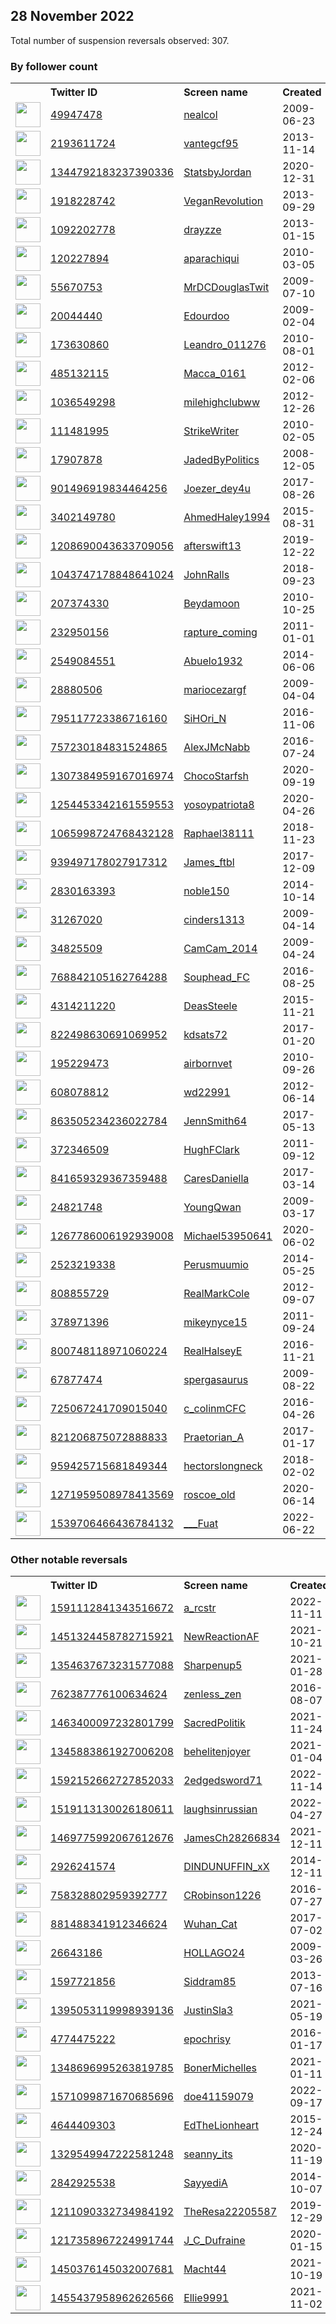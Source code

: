 
## 28 November 2022
Total number of suspension reversals observed: 307.

### By follower count
<table><tr><th></th><th align="left">Twitter ID</th><th align="left">Screen name</th>
<th align="left">Created</th><th align="left">Status</th><th align="left">Suspended</th><th align="left">Followers</th>
<tr><td><a href="https://pbs.twimg.com/profile_images/1181153725982879745/aX_7wfN6_normal.jpg"><img src="https://pbs.twimg.com/profile_images/1181153725982879745/aX_7wfN6_normal.jpg" width="40px" height="40px" align="center"/></a></td><td><a href="https://twitter.com/intent/user?user_id=49947478">49947478</a></td><td><a href="https://twitter.com/nealcol">nealcol</a></td><td>2009-06-23</td><td align="center"></td><td></td><td>69135</td></tr>
<tr><td><a href="https://pbs.twimg.com/profile_images/1599420286436245506/8csk3k0v_normal.jpg"><img src="https://pbs.twimg.com/profile_images/1599420286436245506/8csk3k0v_normal.jpg" width="40px" height="40px" align="center"/></a></td><td><a href="https://twitter.com/intent/user?user_id=2193611724">2193611724</a></td><td><a href="https://twitter.com/vantegcf95">vantegcf95</a></td><td>2013-11-14</td><td align="center"></td><td></td><td>60839</td></tr>
<tr><td><a href="https://pbs.twimg.com/profile_images/1598352904376782851/o0xWag94_normal.jpg"><img src="https://pbs.twimg.com/profile_images/1598352904376782851/o0xWag94_normal.jpg" width="40px" height="40px" align="center"/></a></td><td><a href="https://twitter.com/intent/user?user_id=1344792183237390336">1344792183237390336</a></td><td><a href="https://twitter.com/StatsbyJordan">StatsbyJordan</a></td><td>2020-12-31</td><td align="center"></td><td>2022-11-18</td><td>54750</td></tr>
<tr><td><a href="https://pbs.twimg.com/profile_images/436114774158757888/oy-cD8w-_normal.jpeg"><img src="https://pbs.twimg.com/profile_images/436114774158757888/oy-cD8w-_normal.jpeg" width="40px" height="40px" align="center"/></a></td><td><a href="https://twitter.com/intent/user?user_id=1918228742">1918228742</a></td><td><a href="https://twitter.com/VeganRevoIution">VeganRevoIution</a></td><td>2013-09-29</td><td align="center"></td><td></td><td>51662</td></tr>
<tr><td><a href="https://pbs.twimg.com/profile_images/1597325973359411200/mKCs5a0j_normal.jpg"><img src="https://pbs.twimg.com/profile_images/1597325973359411200/mKCs5a0j_normal.jpg" width="40px" height="40px" align="center"/></a></td><td><a href="https://twitter.com/intent/user?user_id=1092202778">1092202778</a></td><td><a href="https://twitter.com/drayzze">drayzze</a></td><td>2013-01-15</td><td align="center"></td><td></td><td>51227</td></tr>
<tr><td><a href="https://pbs.twimg.com/profile_images/1495070776273289219/ByFIc_0v_normal.jpg"><img src="https://pbs.twimg.com/profile_images/1495070776273289219/ByFIc_0v_normal.jpg" width="40px" height="40px" align="center"/></a></td><td><a href="https://twitter.com/intent/user?user_id=120227894">120227894</a></td><td><a href="https://twitter.com/aparachiqui">aparachiqui</a></td><td>2010-03-05</td><td align="center"></td><td>2022-04-09</td><td>21108</td></tr>
<tr><td><a href="https://pbs.twimg.com/profile_images/1609354362647875584/HaW3mkiW_normal.jpg"><img src="https://pbs.twimg.com/profile_images/1609354362647875584/HaW3mkiW_normal.jpg" width="40px" height="40px" align="center"/></a></td><td><a href="https://twitter.com/intent/user?user_id=55670753">55670753</a></td><td><a href="https://twitter.com/MrDCDouglasTwit">MrDCDouglasTwit</a></td><td>2009-07-10</td><td align="center"></td><td></td><td>17104</td></tr>
<tr><td><a href="https://pbs.twimg.com/profile_images/1597143684457254912/3UIujTyt_normal.jpg"><img src="https://pbs.twimg.com/profile_images/1597143684457254912/3UIujTyt_normal.jpg" width="40px" height="40px" align="center"/></a></td><td><a href="https://twitter.com/intent/user?user_id=20044440">20044440</a></td><td><a href="https://twitter.com/Edourdoo">Edourdoo</a></td><td>2009-02-04</td><td align="center"></td><td></td><td>15020</td></tr>
<tr><td><a href="https://pbs.twimg.com/profile_images/1506396816438398980/yrsGHY_r_normal.jpg"><img src="https://pbs.twimg.com/profile_images/1506396816438398980/yrsGHY_r_normal.jpg" width="40px" height="40px" align="center"/></a></td><td><a href="https://twitter.com/intent/user?user_id=173630860">173630860</a></td><td><a href="https://twitter.com/Leandro_011276">Leandro_011276</a></td><td>2010-08-01</td><td align="center"></td><td>2022-09-09</td><td>13716</td></tr>
<tr><td><a href="https://pbs.twimg.com/profile_images/1601342254865596416/u-7ZGzMo_normal.jpg"><img src="https://pbs.twimg.com/profile_images/1601342254865596416/u-7ZGzMo_normal.jpg" width="40px" height="40px" align="center"/></a></td><td><a href="https://twitter.com/intent/user?user_id=485132115">485132115</a></td><td><a href="https://twitter.com/Macca_0161">Macca_0161</a></td><td>2012-02-06</td><td align="center"></td><td></td><td>13108</td></tr>
<tr><td><a href="https://pbs.twimg.com/profile_images/1314003800626089984/3qi0z7rg_normal.jpg"><img src="https://pbs.twimg.com/profile_images/1314003800626089984/3qi0z7rg_normal.jpg" width="40px" height="40px" align="center"/></a></td><td><a href="https://twitter.com/intent/user?user_id=1036549298">1036549298</a></td><td><a href="https://twitter.com/milehighclubww">milehighclubww</a></td><td>2012-12-26</td><td align="center"></td><td></td><td>10253</td></tr>
<tr><td><a href="https://pbs.twimg.com/profile_images/908735129228648448/UEhDiPKR_normal.jpg"><img src="https://pbs.twimg.com/profile_images/908735129228648448/UEhDiPKR_normal.jpg" width="40px" height="40px" align="center"/></a></td><td><a href="https://twitter.com/intent/user?user_id=111481995">111481995</a></td><td><a href="https://twitter.com/StrikeWriter">StrikeWriter</a></td><td>2010-02-05</td><td align="center"></td><td></td><td>8928</td></tr>
<tr><td><a href="https://pbs.twimg.com/profile_images/874989197106577409/Lxkfdix3_normal.jpg"><img src="https://pbs.twimg.com/profile_images/874989197106577409/Lxkfdix3_normal.jpg" width="40px" height="40px" align="center"/></a></td><td><a href="https://twitter.com/intent/user?user_id=17907878">17907878</a></td><td><a href="https://twitter.com/JadedByPolitics">JadedByPolitics</a></td><td>2008-12-05</td><td align="center"></td><td></td><td>8306</td></tr>
<tr><td><a href="https://pbs.twimg.com/profile_images/1581033368682102792/WXZiTguk_normal.jpg"><img src="https://pbs.twimg.com/profile_images/1581033368682102792/WXZiTguk_normal.jpg" width="40px" height="40px" align="center"/></a></td><td><a href="https://twitter.com/intent/user?user_id=901496919834464256">901496919834464256</a></td><td><a href="https://twitter.com/Joezer_dey4u">Joezer_dey4u</a></td><td>2017-08-26</td><td align="center"></td><td>2022-11-15</td><td>8277</td></tr>
<tr><td><a href="https://pbs.twimg.com/profile_images/1600963560456310800/GfxDVOQO_normal.jpg"><img src="https://pbs.twimg.com/profile_images/1600963560456310800/GfxDVOQO_normal.jpg" width="40px" height="40px" align="center"/></a></td><td><a href="https://twitter.com/intent/user?user_id=3402149780">3402149780</a></td><td><a href="https://twitter.com/AhmedHaley1994">AhmedHaley1994</a></td><td>2015-08-31</td><td align="center"></td><td>2022-11-10</td><td>7134</td></tr>
<tr><td><a href="https://pbs.twimg.com/profile_images/1349745642537684993/ejc-mwJH_normal.jpg"><img src="https://pbs.twimg.com/profile_images/1349745642537684993/ejc-mwJH_normal.jpg" width="40px" height="40px" align="center"/></a></td><td><a href="https://twitter.com/intent/user?user_id=1208690043633709056">1208690043633709056</a></td><td><a href="https://twitter.com/afterswift13">afterswift13</a></td><td>2019-12-22</td><td align="center">🔒</td><td></td><td>6639</td></tr>
<tr><td><a href="https://pbs.twimg.com/profile_images/1333078608043257856/8EDpi4Sh_normal.jpg"><img src="https://pbs.twimg.com/profile_images/1333078608043257856/8EDpi4Sh_normal.jpg" width="40px" height="40px" align="center"/></a></td><td><a href="https://twitter.com/intent/user?user_id=1043747178848641024">1043747178848641024</a></td><td><a href="https://twitter.com/JohnRalls">JohnRalls</a></td><td>2018-09-23</td><td align="center"></td><td>2022-10-29</td><td>6602</td></tr>
<tr><td><a href="https://pbs.twimg.com/profile_images/1598548059222319104/XlybG77F_normal.jpg"><img src="https://pbs.twimg.com/profile_images/1598548059222319104/XlybG77F_normal.jpg" width="40px" height="40px" align="center"/></a></td><td><a href="https://twitter.com/intent/user?user_id=207374330">207374330</a></td><td><a href="https://twitter.com/Beydamoon">Beydamoon</a></td><td>2010-10-25</td><td align="center"></td><td>2022-11-08</td><td>6460</td></tr>
<tr><td><a href="https://pbs.twimg.com/profile_images/1599136036621357056/5ze-gW_g_normal.jpg"><img src="https://pbs.twimg.com/profile_images/1599136036621357056/5ze-gW_g_normal.jpg" width="40px" height="40px" align="center"/></a></td><td><a href="https://twitter.com/intent/user?user_id=232950156">232950156</a></td><td><a href="https://twitter.com/rapture_coming">rapture_coming</a></td><td>2011-01-01</td><td align="center"></td><td>2022-10-28</td><td>5780</td></tr>
<tr><td><a href="https://pbs.twimg.com/profile_images/820432619716235265/rYsP4Z-p_normal.jpg"><img src="https://pbs.twimg.com/profile_images/820432619716235265/rYsP4Z-p_normal.jpg" width="40px" height="40px" align="center"/></a></td><td><a href="https://twitter.com/intent/user?user_id=2549084551">2549084551</a></td><td><a href="https://twitter.com/Abuelo1932">Abuelo1932</a></td><td>2014-06-06</td><td align="center"></td><td></td><td>5378</td></tr>
<tr><td><a href="https://pbs.twimg.com/profile_images/1457418241660399626/F-MIU9pJ_normal.jpg"><img src="https://pbs.twimg.com/profile_images/1457418241660399626/F-MIU9pJ_normal.jpg" width="40px" height="40px" align="center"/></a></td><td><a href="https://twitter.com/intent/user?user_id=28880506">28880506</a></td><td><a href="https://twitter.com/mariocezargf">mariocezargf</a></td><td>2009-04-04</td><td align="center"></td><td>2022-09-10</td><td>5051</td></tr>
<tr><td><a href="https://pbs.twimg.com/profile_images/1404661519585927168/N33y9XN-_normal.jpg"><img src="https://pbs.twimg.com/profile_images/1404661519585927168/N33y9XN-_normal.jpg" width="40px" height="40px" align="center"/></a></td><td><a href="https://twitter.com/intent/user?user_id=795117723386716160">795117723386716160</a></td><td><a href="https://twitter.com/SiHOri_N">SiHOri_N</a></td><td>2016-11-06</td><td align="center"></td><td>2022-03-31</td><td>4979</td></tr>
<tr><td><a href="https://pbs.twimg.com/profile_images/965019238816677888/YG66vYmx_normal.jpg"><img src="https://pbs.twimg.com/profile_images/965019238816677888/YG66vYmx_normal.jpg" width="40px" height="40px" align="center"/></a></td><td><a href="https://twitter.com/intent/user?user_id=757230184831524865">757230184831524865</a></td><td><a href="https://twitter.com/AlexJMcNabb">AlexJMcNabb</a></td><td>2016-07-24</td><td align="center">🚫</td><td></td><td>4786</td></tr>
<tr><td><a href="https://pbs.twimg.com/profile_images/1455185034999074818/8WA8DDt3_normal.jpg"><img src="https://pbs.twimg.com/profile_images/1455185034999074818/8WA8DDt3_normal.jpg" width="40px" height="40px" align="center"/></a></td><td><a href="https://twitter.com/intent/user?user_id=1307384959167016974">1307384959167016974</a></td><td><a href="https://twitter.com/ChocoStarfsh">ChocoStarfsh</a></td><td>2020-09-19</td><td align="center"></td><td>2022-06-21</td><td>4560</td></tr>
<tr><td><a href="https://pbs.twimg.com/profile_images/1608195160843624453/B3UhFpuA_normal.jpg"><img src="https://pbs.twimg.com/profile_images/1608195160843624453/B3UhFpuA_normal.jpg" width="40px" height="40px" align="center"/></a></td><td><a href="https://twitter.com/intent/user?user_id=1254453342161559553">1254453342161559553</a></td><td><a href="https://twitter.com/yosoypatriota8">yosoypatriota8</a></td><td>2020-04-26</td><td align="center"></td><td></td><td>4209</td></tr>
<tr><td><a href="https://pbs.twimg.com/profile_images/1594064844470292488/qJIA979w_normal.jpg"><img src="https://pbs.twimg.com/profile_images/1594064844470292488/qJIA979w_normal.jpg" width="40px" height="40px" align="center"/></a></td><td><a href="https://twitter.com/intent/user?user_id=1065998724768432128">1065998724768432128</a></td><td><a href="https://twitter.com/Raphael38111">Raphael38111</a></td><td>2018-11-23</td><td align="center"></td><td>2022-09-10</td><td>3771</td></tr>
<tr><td><a href="https://pbs.twimg.com/profile_images/1353868112085590024/VwTvXK_u_normal.jpg"><img src="https://pbs.twimg.com/profile_images/1353868112085590024/VwTvXK_u_normal.jpg" width="40px" height="40px" align="center"/></a></td><td><a href="https://twitter.com/intent/user?user_id=939497178027917312">939497178027917312</a></td><td><a href="https://twitter.com/James_ftbl">James_ftbl</a></td><td>2017-12-09</td><td align="center"></td><td></td><td>3749</td></tr>
<tr><td><a href="https://pbs.twimg.com/profile_images/1368936342391054342/b64vcMy7_normal.jpg"><img src="https://pbs.twimg.com/profile_images/1368936342391054342/b64vcMy7_normal.jpg" width="40px" height="40px" align="center"/></a></td><td><a href="https://twitter.com/intent/user?user_id=2830163393">2830163393</a></td><td><a href="https://twitter.com/noble150">noble150</a></td><td>2014-10-14</td><td align="center"></td><td></td><td>3662</td></tr>
<tr><td><a href="https://pbs.twimg.com/profile_images/557337147640778752/L0KrBN-z_normal.jpeg"><img src="https://pbs.twimg.com/profile_images/557337147640778752/L0KrBN-z_normal.jpeg" width="40px" height="40px" align="center"/></a></td><td><a href="https://twitter.com/intent/user?user_id=31267020">31267020</a></td><td><a href="https://twitter.com/cinders1313">cinders1313</a></td><td>2009-04-14</td><td align="center"></td><td></td><td>3517</td></tr>
<tr><td><a href="https://pbs.twimg.com/profile_images/1598766001423777822/tup07xUS_normal.jpg"><img src="https://pbs.twimg.com/profile_images/1598766001423777822/tup07xUS_normal.jpg" width="40px" height="40px" align="center"/></a></td><td><a href="https://twitter.com/intent/user?user_id=34825509">34825509</a></td><td><a href="https://twitter.com/CamCam_2014">CamCam_2014</a></td><td>2009-04-24</td><td align="center"></td><td></td><td>3433</td></tr>
<tr><td><a href="https://pbs.twimg.com/profile_images/1576632620699553793/cTXuaXX9_normal.jpg"><img src="https://pbs.twimg.com/profile_images/1576632620699553793/cTXuaXX9_normal.jpg" width="40px" height="40px" align="center"/></a></td><td><a href="https://twitter.com/intent/user?user_id=768842105162764288">768842105162764288</a></td><td><a href="https://twitter.com/Souphead_FC">Souphead_FC</a></td><td>2016-08-25</td><td align="center"></td><td>2022-10-29</td><td>2847</td></tr>
<tr><td><a href="https://pbs.twimg.com/profile_images/1513291966792019973/zp0gwg4q_normal.jpg"><img src="https://pbs.twimg.com/profile_images/1513291966792019973/zp0gwg4q_normal.jpg" width="40px" height="40px" align="center"/></a></td><td><a href="https://twitter.com/intent/user?user_id=4314211220">4314211220</a></td><td><a href="https://twitter.com/DeasSteele">DeasSteele</a></td><td>2015-11-21</td><td align="center"></td><td>2022-04-17</td><td>2535</td></tr>
<tr><td><a href="https://pbs.twimg.com/profile_images/1167932159383851008/SaZP6AGt_normal.jpg"><img src="https://pbs.twimg.com/profile_images/1167932159383851008/SaZP6AGt_normal.jpg" width="40px" height="40px" align="center"/></a></td><td><a href="https://twitter.com/intent/user?user_id=822498630691069952">822498630691069952</a></td><td><a href="https://twitter.com/kdsats72">kdsats72</a></td><td>2017-01-20</td><td align="center"></td><td></td><td>2480</td></tr>
<tr><td><a href="https://abs.twimg.com/sticky/default_profile_images/default_profile_normal.png"><img src="https://abs.twimg.com/sticky/default_profile_images/default_profile_normal.png" width="40px" height="40px" align="center"/></a></td><td><a href="https://twitter.com/intent/user?user_id=195229473">195229473</a></td><td><a href="https://twitter.com/airbornvet">airbornvet</a></td><td>2010-09-26</td><td align="center"></td><td>2022-08-24</td><td>2202</td></tr>
<tr><td><a href="https://pbs.twimg.com/profile_images/1550517112086601729/TvbpJMqZ_normal.jpg"><img src="https://pbs.twimg.com/profile_images/1550517112086601729/TvbpJMqZ_normal.jpg" width="40px" height="40px" align="center"/></a></td><td><a href="https://twitter.com/intent/user?user_id=608078812">608078812</a></td><td><a href="https://twitter.com/wd22991">wd22991</a></td><td>2012-06-14</td><td align="center"></td><td>2022-11-11</td><td>2191</td></tr>
<tr><td><a href="https://pbs.twimg.com/profile_images/1597310119238565890/jOB75azF_normal.jpg"><img src="https://pbs.twimg.com/profile_images/1597310119238565890/jOB75azF_normal.jpg" width="40px" height="40px" align="center"/></a></td><td><a href="https://twitter.com/intent/user?user_id=863505234236022784">863505234236022784</a></td><td><a href="https://twitter.com/JennSmith64">JennSmith64</a></td><td>2017-05-13</td><td align="center"></td><td></td><td>2145</td></tr>
<tr><td><a href="https://pbs.twimg.com/profile_images/1609367948245835777/GM3CzJkN_normal.jpg"><img src="https://pbs.twimg.com/profile_images/1609367948245835777/GM3CzJkN_normal.jpg" width="40px" height="40px" align="center"/></a></td><td><a href="https://twitter.com/intent/user?user_id=372346509">372346509</a></td><td><a href="https://twitter.com/HughFClark">HughFClark</a></td><td>2011-09-12</td><td align="center"></td><td></td><td>2133</td></tr>
<tr><td><a href="https://pbs.twimg.com/profile_images/1601023143170170880/iDd73rD__normal.jpg"><img src="https://pbs.twimg.com/profile_images/1601023143170170880/iDd73rD__normal.jpg" width="40px" height="40px" align="center"/></a></td><td><a href="https://twitter.com/intent/user?user_id=841659329367359488">841659329367359488</a></td><td><a href="https://twitter.com/CaresDaniella">CaresDaniella</a></td><td>2017-03-14</td><td align="center"></td><td></td><td>2073</td></tr>
<tr><td><a href="https://pbs.twimg.com/profile_images/1597400107409969152/s9FvbCAi_normal.jpg"><img src="https://pbs.twimg.com/profile_images/1597400107409969152/s9FvbCAi_normal.jpg" width="40px" height="40px" align="center"/></a></td><td><a href="https://twitter.com/intent/user?user_id=24821748">24821748</a></td><td><a href="https://twitter.com/YoungQwan">YoungQwan</a></td><td>2009-03-17</td><td align="center"></td><td></td><td>2054</td></tr>
<tr><td><a href="https://pbs.twimg.com/profile_images/1267787772787638274/bGv5LfHN_normal.jpg"><img src="https://pbs.twimg.com/profile_images/1267787772787638274/bGv5LfHN_normal.jpg" width="40px" height="40px" align="center"/></a></td><td><a href="https://twitter.com/intent/user?user_id=1267786006192939008">1267786006192939008</a></td><td><a href="https://twitter.com/Michael53950641">Michael53950641</a></td><td>2020-06-02</td><td align="center"></td><td></td><td>2012</td></tr>
<tr><td><a href="https://pbs.twimg.com/profile_images/1597324184039849987/fYntALh4_normal.jpg"><img src="https://pbs.twimg.com/profile_images/1597324184039849987/fYntALh4_normal.jpg" width="40px" height="40px" align="center"/></a></td><td><a href="https://twitter.com/intent/user?user_id=2523219338">2523219338</a></td><td><a href="https://twitter.com/Perusmuumio">Perusmuumio</a></td><td>2014-05-25</td><td align="center">🚫</td><td>2022-10-29</td><td>1976</td></tr>
<tr><td><a href="https://pbs.twimg.com/profile_images/943183661066625024/QOn2InB0_normal.jpg"><img src="https://pbs.twimg.com/profile_images/943183661066625024/QOn2InB0_normal.jpg" width="40px" height="40px" align="center"/></a></td><td><a href="https://twitter.com/intent/user?user_id=808855729">808855729</a></td><td><a href="https://twitter.com/RealMarkCole">RealMarkCole</a></td><td>2012-09-07</td><td align="center"></td><td></td><td>1953</td></tr>
<tr><td><a href="https://pbs.twimg.com/profile_images/1610532302353829889/r1mzowsq_normal.jpg"><img src="https://pbs.twimg.com/profile_images/1610532302353829889/r1mzowsq_normal.jpg" width="40px" height="40px" align="center"/></a></td><td><a href="https://twitter.com/intent/user?user_id=378971396">378971396</a></td><td><a href="https://twitter.com/mikeynyce15">mikeynyce15</a></td><td>2011-09-24</td><td align="center"></td><td>2022-11-08</td><td>1949</td></tr>
<tr><td><a href="https://pbs.twimg.com/profile_images/1597333932562948096/vqCkWG5d_normal.jpg"><img src="https://pbs.twimg.com/profile_images/1597333932562948096/vqCkWG5d_normal.jpg" width="40px" height="40px" align="center"/></a></td><td><a href="https://twitter.com/intent/user?user_id=800748118971060224">800748118971060224</a></td><td><a href="https://twitter.com/RealHalseyE">RealHalseyE</a></td><td>2016-11-21</td><td align="center"></td><td></td><td>1877</td></tr>
<tr><td><a href="https://pbs.twimg.com/profile_images/1598716319079321600/6TdNHRrz_normal.png"><img src="https://pbs.twimg.com/profile_images/1598716319079321600/6TdNHRrz_normal.png" width="40px" height="40px" align="center"/></a></td><td><a href="https://twitter.com/intent/user?user_id=67877474">67877474</a></td><td><a href="https://twitter.com/spergasaurus">spergasaurus</a></td><td>2009-08-22</td><td align="center"></td><td></td><td>1823</td></tr>
<tr><td><a href="https://pbs.twimg.com/profile_images/1414393930901245953/aI9zC1jx_normal.jpg"><img src="https://pbs.twimg.com/profile_images/1414393930901245953/aI9zC1jx_normal.jpg" width="40px" height="40px" align="center"/></a></td><td><a href="https://twitter.com/intent/user?user_id=725067241709015040">725067241709015040</a></td><td><a href="https://twitter.com/c_colinmCFC">c_colinmCFC</a></td><td>2016-04-26</td><td align="center"></td><td></td><td>1800</td></tr>
<tr><td><a href="https://pbs.twimg.com/profile_images/970058611127971840/1CTh7K3z_normal.jpg"><img src="https://pbs.twimg.com/profile_images/970058611127971840/1CTh7K3z_normal.jpg" width="40px" height="40px" align="center"/></a></td><td><a href="https://twitter.com/intent/user?user_id=821206875072888833">821206875072888833</a></td><td><a href="https://twitter.com/Praetorian_A">Praetorian_A</a></td><td>2017-01-17</td><td align="center"></td><td></td><td>1770</td></tr>
<tr><td><a href="https://pbs.twimg.com/profile_images/1598608806736437249/nV6rgfMV_normal.jpg"><img src="https://pbs.twimg.com/profile_images/1598608806736437249/nV6rgfMV_normal.jpg" width="40px" height="40px" align="center"/></a></td><td><a href="https://twitter.com/intent/user?user_id=959425715681849344">959425715681849344</a></td><td><a href="https://twitter.com/hectorslongneck">hectorslongneck</a></td><td>2018-02-02</td><td align="center"></td><td></td><td>1747</td></tr>
<tr><td><a href="https://pbs.twimg.com/profile_images/1271959758183038977/fg14QkgR_normal.jpg"><img src="https://pbs.twimg.com/profile_images/1271959758183038977/fg14QkgR_normal.jpg" width="40px" height="40px" align="center"/></a></td><td><a href="https://twitter.com/intent/user?user_id=1271959508978413569">1271959508978413569</a></td><td><a href="https://twitter.com/roscoe_old">roscoe_old</a></td><td>2020-06-14</td><td align="center"></td><td></td><td>1737</td></tr>
<tr><td><a href="https://pbs.twimg.com/profile_images/1577697521920532487/0E5VM5ip_normal.jpg"><img src="https://pbs.twimg.com/profile_images/1577697521920532487/0E5VM5ip_normal.jpg" width="40px" height="40px" align="center"/></a></td><td><a href="https://twitter.com/intent/user?user_id=1539706466436784132">1539706466436784132</a></td><td><a href="https://twitter.com/___Fuat">___Fuat</a></td><td>2022-06-22</td><td align="center"></td><td>2022-11-08</td><td>1597</td></tr>
</table>

### Other notable reversals
<table><tr><th></th><th align="left">Twitter ID</th><th align="left">Screen name</th>
<th align="left">Created</th><th align="left">Status</th><th align="left">Suspended</th><th align="left">Followers</th>
<tr><td><a href="https://pbs.twimg.com/profile_images/1600865673034563585/plTSyECE_normal.jpg"><img src="https://pbs.twimg.com/profile_images/1600865673034563585/plTSyECE_normal.jpg" width="40px" height="40px" align="center"/></a></td><td><a href="https://twitter.com/intent/user?user_id=1591112841343516672">1591112841343516672</a></td><td><a href="https://twitter.com/a_rcstr">a_rcstr</a></td><td>2022-11-11</td><td align="center"></td><td>2022-11-28</td><td>323</td></tr>
<tr><td><a href="https://pbs.twimg.com/profile_images/1605330878665592833/EjkLb_lQ_normal.jpg"><img src="https://pbs.twimg.com/profile_images/1605330878665592833/EjkLb_lQ_normal.jpg" width="40px" height="40px" align="center"/></a></td><td><a href="https://twitter.com/intent/user?user_id=1451324458782715921">1451324458782715921</a></td><td><a href="https://twitter.com/NewReactionAF">NewReactionAF</a></td><td>2021-10-21</td><td align="center">🚫</td><td>2022-11-11</td><td>143</td></tr>
<tr><td><a href="https://pbs.twimg.com/profile_images/1354638451887378433/H4EZU5lB_normal.jpg"><img src="https://pbs.twimg.com/profile_images/1354638451887378433/H4EZU5lB_normal.jpg" width="40px" height="40px" align="center"/></a></td><td><a href="https://twitter.com/intent/user?user_id=1354637673231577088">1354637673231577088</a></td><td><a href="https://twitter.com/Sharpenup5">Sharpenup5</a></td><td>2021-01-28</td><td align="center">🚫</td><td>2022-11-11</td><td>13</td></tr>
<tr><td><a href="https://pbs.twimg.com/profile_images/1224561523198218240/CiXly2Z0_normal.jpg"><img src="https://pbs.twimg.com/profile_images/1224561523198218240/CiXly2Z0_normal.jpg" width="40px" height="40px" align="center"/></a></td><td><a href="https://twitter.com/intent/user?user_id=762387776100634624">762387776100634624</a></td><td><a href="https://twitter.com/zenless_zen">zenless_zen</a></td><td>2016-08-07</td><td align="center"></td><td>2022-08-09</td><td>197</td></tr>
<tr><td><a href="https://pbs.twimg.com/profile_images/1494185335277903872/xorlGuUp_normal.jpg"><img src="https://pbs.twimg.com/profile_images/1494185335277903872/xorlGuUp_normal.jpg" width="40px" height="40px" align="center"/></a></td><td><a href="https://twitter.com/intent/user?user_id=1463400097232801799">1463400097232801799</a></td><td><a href="https://twitter.com/SacredPolitik">SacredPolitik</a></td><td>2021-11-24</td><td align="center"></td><td>2022-11-03</td><td>211</td></tr>
<tr><td><a href="https://pbs.twimg.com/profile_images/1545146277570220034/dQx4DfC1_normal.jpg"><img src="https://pbs.twimg.com/profile_images/1545146277570220034/dQx4DfC1_normal.jpg" width="40px" height="40px" align="center"/></a></td><td><a href="https://twitter.com/intent/user?user_id=1345883861927006208">1345883861927006208</a></td><td><a href="https://twitter.com/behelitenjoyer">behelitenjoyer</a></td><td>2021-01-04</td><td align="center"></td><td>2022-11-03</td><td>34</td></tr>
<tr><td><a href="https://abs.twimg.com/sticky/default_profile_images/default_profile_normal.png"><img src="https://abs.twimg.com/sticky/default_profile_images/default_profile_normal.png" width="40px" height="40px" align="center"/></a></td><td><a href="https://twitter.com/intent/user?user_id=1592152662727852033">1592152662727852033</a></td><td><a href="https://twitter.com/2edgedsword71">2edgedsword71</a></td><td>2022-11-14</td><td align="center"></td><td>2022-11-23</td><td>4</td></tr>
<tr><td><a href="https://pbs.twimg.com/profile_images/1519113422738231298/43WGkwJx_normal.jpg"><img src="https://pbs.twimg.com/profile_images/1519113422738231298/43WGkwJx_normal.jpg" width="40px" height="40px" align="center"/></a></td><td><a href="https://twitter.com/intent/user?user_id=1519113130026180611">1519113130026180611</a></td><td><a href="https://twitter.com/laughsinrussian">laughsinrussian</a></td><td>2022-04-27</td><td align="center"></td><td>2022-07-03</td><td>64</td></tr>
<tr><td><a href="https://pbs.twimg.com/profile_images/1606361722884866050/sv027pjO_normal.jpg"><img src="https://pbs.twimg.com/profile_images/1606361722884866050/sv027pjO_normal.jpg" width="40px" height="40px" align="center"/></a></td><td><a href="https://twitter.com/intent/user?user_id=1469775992067612676">1469775992067612676</a></td><td><a href="https://twitter.com/JamesCh28266834">JamesCh28266834</a></td><td>2021-12-11</td><td align="center"></td><td>2022-10-20</td><td>1289</td></tr>
<tr><td><a href="https://pbs.twimg.com/profile_images/1585862570384031744/57FXcRvG_normal.jpg"><img src="https://pbs.twimg.com/profile_images/1585862570384031744/57FXcRvG_normal.jpg" width="40px" height="40px" align="center"/></a></td><td><a href="https://twitter.com/intent/user?user_id=2926241574">2926241574</a></td><td><a href="https://twitter.com/DINDUNUFFIN_xX">DINDUNUFFIN_xX</a></td><td>2014-12-11</td><td align="center"></td><td>2022-11-14</td><td>28</td></tr>
<tr><td><a href="https://pbs.twimg.com/profile_images/1521560448327458817/cuPnFLRb_normal.jpg"><img src="https://pbs.twimg.com/profile_images/1521560448327458817/cuPnFLRb_normal.jpg" width="40px" height="40px" align="center"/></a></td><td><a href="https://twitter.com/intent/user?user_id=758328802959392777">758328802959392777</a></td><td><a href="https://twitter.com/CRobinson1226">CRobinson1226</a></td><td>2016-07-27</td><td align="center"></td><td>2022-10-29</td><td>1358</td></tr>
<tr><td><a href="https://pbs.twimg.com/profile_images/1532072225305763840/XCzGqhS7_normal.jpg"><img src="https://pbs.twimg.com/profile_images/1532072225305763840/XCzGqhS7_normal.jpg" width="40px" height="40px" align="center"/></a></td><td><a href="https://twitter.com/intent/user?user_id=881488341912346624">881488341912346624</a></td><td><a href="https://twitter.com/Wuhan_Cat">Wuhan_Cat</a></td><td>2017-07-02</td><td align="center"></td><td>2022-11-03</td><td>1230</td></tr>
<tr><td><a href="https://pbs.twimg.com/profile_images/1361574478518521860/oljeAUME_normal.jpg"><img src="https://pbs.twimg.com/profile_images/1361574478518521860/oljeAUME_normal.jpg" width="40px" height="40px" align="center"/></a></td><td><a href="https://twitter.com/intent/user?user_id=26643186">26643186</a></td><td><a href="https://twitter.com/HOLLAGO24">HOLLAGO24</a></td><td>2009-03-26</td><td align="center"></td><td>2022-08-11</td><td>810</td></tr>
<tr><td><a href="https://pbs.twimg.com/profile_images/1233274265870336000/0h1zH_oK_normal.jpg"><img src="https://pbs.twimg.com/profile_images/1233274265870336000/0h1zH_oK_normal.jpg" width="40px" height="40px" align="center"/></a></td><td><a href="https://twitter.com/intent/user?user_id=1597721856">1597721856</a></td><td><a href="https://twitter.com/Siddram85">Siddram85</a></td><td>2013-07-16</td><td align="center">👋</td><td>2022-11-08</td><td>96</td></tr>
<tr><td><a href="https://pbs.twimg.com/profile_images/1602174895802253312/X4qQoMt-_normal.jpg"><img src="https://pbs.twimg.com/profile_images/1602174895802253312/X4qQoMt-_normal.jpg" width="40px" height="40px" align="center"/></a></td><td><a href="https://twitter.com/intent/user?user_id=1395053119998939136">1395053119998939136</a></td><td><a href="https://twitter.com/JustinSla3">JustinSla3</a></td><td>2021-05-19</td><td align="center">🚫</td><td>2022-07-04</td><td>250</td></tr>
<tr><td><a href="https://pbs.twimg.com/profile_images/1607777001615622145/IevkSZ7__normal.jpg"><img src="https://pbs.twimg.com/profile_images/1607777001615622145/IevkSZ7__normal.jpg" width="40px" height="40px" align="center"/></a></td><td><a href="https://twitter.com/intent/user?user_id=4774475222">4774475222</a></td><td><a href="https://twitter.com/epochrisy">epochrisy</a></td><td>2016-01-17</td><td align="center"></td><td>2022-11-28</td><td>638</td></tr>
<tr><td><a href="https://pbs.twimg.com/profile_images/1561321046397050881/x9LDk8dl_normal.jpg"><img src="https://pbs.twimg.com/profile_images/1561321046397050881/x9LDk8dl_normal.jpg" width="40px" height="40px" align="center"/></a></td><td><a href="https://twitter.com/intent/user?user_id=1348696995263819785">1348696995263819785</a></td><td><a href="https://twitter.com/BonerMichelles">BonerMichelles</a></td><td>2021-01-11</td><td align="center"></td><td>2022-10-20</td><td>70</td></tr>
<tr><td><a href="https://pbs.twimg.com/profile_images/1571100010212741122/kHfaPHYJ_normal.jpg"><img src="https://pbs.twimg.com/profile_images/1571100010212741122/kHfaPHYJ_normal.jpg" width="40px" height="40px" align="center"/></a></td><td><a href="https://twitter.com/intent/user?user_id=1571099871670685696">1571099871670685696</a></td><td><a href="https://twitter.com/doe41159079">doe41159079</a></td><td>2022-09-17</td><td align="center">🚫</td><td>2022-11-02</td><td>69</td></tr>
<tr><td><a href="https://pbs.twimg.com/profile_images/1348317875086512130/Bayb0Nc5_normal.jpg"><img src="https://pbs.twimg.com/profile_images/1348317875086512130/Bayb0Nc5_normal.jpg" width="40px" height="40px" align="center"/></a></td><td><a href="https://twitter.com/intent/user?user_id=4644409303">4644409303</a></td><td><a href="https://twitter.com/EdTheLionheart">EdTheLionheart</a></td><td>2015-12-24</td><td align="center"></td><td>2022-09-29</td><td>401</td></tr>
<tr><td><a href="https://pbs.twimg.com/profile_images/1597234179422490631/h2PJTScl_normal.jpg"><img src="https://pbs.twimg.com/profile_images/1597234179422490631/h2PJTScl_normal.jpg" width="40px" height="40px" align="center"/></a></td><td><a href="https://twitter.com/intent/user?user_id=1329549947222581248">1329549947222581248</a></td><td><a href="https://twitter.com/seanny_its">seanny_its</a></td><td>2020-11-19</td><td align="center"></td><td>2022-05-26</td><td>101</td></tr>
<tr><td><a href="https://pbs.twimg.com/profile_images/1585657777774624768/2jonpapW_normal.jpg"><img src="https://pbs.twimg.com/profile_images/1585657777774624768/2jonpapW_normal.jpg" width="40px" height="40px" align="center"/></a></td><td><a href="https://twitter.com/intent/user?user_id=2842925538">2842925538</a></td><td><a href="https://twitter.com/SayyediA">SayyediA</a></td><td>2014-10-07</td><td align="center"></td><td>2022-11-23</td><td>479</td></tr>
<tr><td><a href="https://pbs.twimg.com/profile_images/1597387130807926790/o8Lthvn7_normal.jpg"><img src="https://pbs.twimg.com/profile_images/1597387130807926790/o8Lthvn7_normal.jpg" width="40px" height="40px" align="center"/></a></td><td><a href="https://twitter.com/intent/user?user_id=1211090332734984192">1211090332734984192</a></td><td><a href="https://twitter.com/TheResa22205587">TheResa22205587</a></td><td>2019-12-29</td><td align="center"></td><td>2022-10-29</td><td>57</td></tr>
<tr><td><a href="https://pbs.twimg.com/profile_images/1530742039251275776/gi-TJGXd_normal.jpg"><img src="https://pbs.twimg.com/profile_images/1530742039251275776/gi-TJGXd_normal.jpg" width="40px" height="40px" align="center"/></a></td><td><a href="https://twitter.com/intent/user?user_id=1217358967224991744">1217358967224991744</a></td><td><a href="https://twitter.com/J_C_Dufraine">J_C_Dufraine</a></td><td>2020-01-15</td><td align="center">🚫</td><td>2022-10-20</td><td>151</td></tr>
<tr><td><a href="https://pbs.twimg.com/profile_images/1515362425595305985/WMQl4Wx3_normal.jpg"><img src="https://pbs.twimg.com/profile_images/1515362425595305985/WMQl4Wx3_normal.jpg" width="40px" height="40px" align="center"/></a></td><td><a href="https://twitter.com/intent/user?user_id=1450376145032007681">1450376145032007681</a></td><td><a href="https://twitter.com/Macht44">Macht44</a></td><td>2021-10-19</td><td align="center"></td><td>2022-11-03</td><td>1</td></tr>
<tr><td><a href="https://pbs.twimg.com/profile_images/1484207758559748099/fCa-m4Ex_normal.jpg"><img src="https://pbs.twimg.com/profile_images/1484207758559748099/fCa-m4Ex_normal.jpg" width="40px" height="40px" align="center"/></a></td><td><a href="https://twitter.com/intent/user?user_id=1455437958962626566">1455437958962626566</a></td><td><a href="https://twitter.com/Ellie9991">Ellie9991</a></td><td>2021-11-02</td><td align="center"></td><td>2022-10-20</td><td>169</td></tr>
</table>
